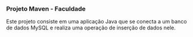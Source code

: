### Projeto Maven - Faculdade

Este projeto consiste em uma aplicação Java que se conecta a um banco de dados MySQL e realiza uma operação de inserção de dados nele.
